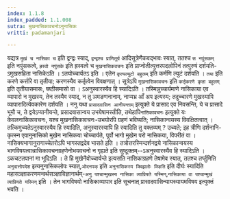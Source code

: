 ```yaml
---
index: 1.1.8
index_padded: 1.1.008
sutra: मुखनासिकावचनोऽनुनासिकः
vritti: padamanjari

---
```

यद्यत्र `मुखं च नासिका च` इति द्वन्द्वः स्याद्, `द्वन्द्वश्च प्राणितूर्य` आदिसूत्रेणैकवद्भावः स्यात्, ततश्च `स नपुंसकम्` इति नपुंसकत्वे, `ह्रस्वो नपुंसके` इति ह्रस्वत्वे च `मुखनासिकवचनः` इति प्राप्नोतीत्युत्तरपदलोपिनं तत्पुरुषं दर्शयति-ऽमुखसहिता नासिकेऽति । ऽतयोच्चार्यतऽ इति । एतेन `कृत्यल्युटो बहुलम्` इति कर्मणि ल्युटं दर्शयति । `तया` इति करणे कर्त्तरि वा तृतीया; करणस्यैव कर्तृत्वेन विवक्षणात् । सूत्रेऽपि `मुखनासिकावचनः` इति `कर्तृकरणे कृता बहुलम्` इति तृतीयासमासः, षष्ठीसमासो वा । ऽअनुस्वारस्यैव हि स्यादिऽति । तस्मिन्नुच्चार्यमाणे नासिकाया एव व्यापारो न मुखस्य, तेन तस्यैव स्याद्, न तु ञमङणनानाम्, नाप्यभ्र आँ अप इत्यस्य; तदुच्चारणे मुखस्यापि व्यापारादित्येवकारेण दर्शयति । ननु यथा `प्रासादवासिन आनीयन्ताम्` इत्युक्ते ये प्रासाद एव निवसन्ति, ये च प्रासादे भूमौ च, ते द्वयेऽप्यानीयन्ते, प्रसादवासान्वय उभयेषामस्तीति, तथेहापि`नासिकावचनः` इत्युक्ते यः केवलनासिकावचनः, यश्च मुखनासिकावचनः-उभयोरपि ग्रहणं भविष्यति; नासिकान्वयस्य विवक्षितत्वात् । तत्किमुच्यतेऽनुस्वारस्यैव हि स्यादिति, अनुस्वारस्यापि हि स्यादिति तु वक्तव्यम् ? उच्यते; इह त्रीणि दर्शनानि-कृत्स्न एवानुनासिको मुखेन नासिकया चोच्चार्यते, पूर्वो भागो मुखेन परो नासिकया, विपरीतं वा । नासिक्यभागानुरागाच्चेतरोऽपि भागस्तद्वदेव भासते इति । तत्रोत्तरस्मिन्दर्शनद्वये नासिकान्वयस्य भागविषयत्वान्नासिकावचनग्रहणेनोभयवचनो न गृह्यते इति सुष्ठूक्तम्--ऽअनुस्वारस्यैव हि स्यादिऽति । ऽकचटतपानां मा भूदिऽति । ते हि मुखेनैवोच्चार्यन्ते इत्यसति नासिकाग्रहणे तेषामेव स्यात्, ततश्च तर्प्तुमिति `अनुदात्तोपदेश` इत्यनुनासिकलोपः स्यात्,`ओदनपक्` इति `अनुनासिकस्य क्विझलोः क्ङिति` इति दीर्घः स्यादिति महासञ्ज्ञाकरणमन्वर्थसञ्ज्ञाविज्ञानार्थम्-`अनु पश्चान्मुखस्य नासिका व्याप्रियते यस्मिन्`,`नासिकाया वा पश्चान्मुखं व्याप्रियते यस्मिन्` इति । तेन भागविषयो नासिकाव्यापार इति सूचनात् प्रासादवासिन्यायस्यायमविषय इत्युक्तं भवति ।